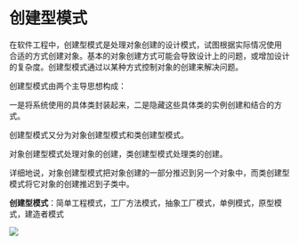 # 创建型模式

在软件工程中，创建型模式是处理对象创建的设计模式，试图根据实际情况使用 合适的方式创建对象。基本的对象创建方式可能会导致设计上的问题，或增加设计的复杂度。创建型模式通过以某种方式控制对象的创建来解决问题。



创建型模式由两个主导思想构成：

一是将系统使用的具体类封装起来，二是隐藏这些具体类的实例创建和结合的方式。



创建型模式又分为对象创建型模式和类创建型模式。

对象创建型模式处理对象的创建，类创建型模式处理类的创建。

详细地说，对象创建型模式把对象创建的一部分推迟到另一个对象中，而类创建型模式将它对象的创建推迟到子类中。



**创建型模式**：简单工程模式，工厂方法模式，抽象工厂模式，单例模式，原型模式，建造者模式

![](http://ww1.sinaimg.cn/large/005PjuVtgy1fxuqws3ctuj30d00objs2.jpg)